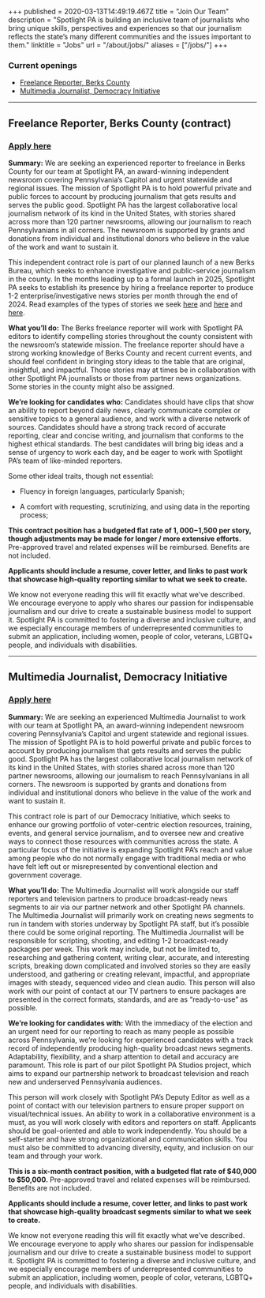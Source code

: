+++
published = 2020-03-13T14:49:19.467Z
title = "Join Our Team"
description = "Spotlight PA is building an inclusive team of journalists who bring unique skills, perspectives and experiences so that our journalism reflects the state’s many different communities and the issues important to them."
linktitle = "Jobs"
url = "/about/jobs/"
aliases = ["/jobs/"]
+++

### Current openings

* [Freelance Reporter, Berks County](#freelance-reporter-berks-county-contract)
* [Multimedia Journalist, Democracy Initiative](#multimedia-journalist-democracy-initiative)

- - -

## Freelance Reporter, Berks County (contract)
### [Apply here](https://spotlightpa.applytojob.com/apply/z0EBjGfkb1/Freelance-Reporter-Berks-County-contract)

**Summary:** We are seeking an experienced reporter to freelance in Berks County for our team at Spotlight PA, an award-winning independent newsroom covering Pennsylvania’s Capitol and urgent statewide and regional issues. The mission of Spotlight PA is to hold powerful private and public forces to account by producing journalism that gets results and serves the public good. Spotlight PA has the largest collaborative local journalism network of its kind in the United States, with stories shared across more than 120 partner newsrooms, allowing our journalism to reach Pennsylvanians in all corners. The newsroom is supported by grants and donations from individual and institutional donors who believe in the value of the work and want to sustain it.

This independent contract role is part of our planned launch of a new Berks Bureau, which seeks to enhance investigative and public-service journalism in the county. In the months leading up to a formal launch in 2025, Spotlight PA seeks to establish its presence by hiring a freelance reporter to produce 1-2 enterprise/investigative news stories per month through the end of 2024. Read examples of the types of stories we seek <a href="https://www.spotlightpa.org/statecollege/2022/06/pfas-chemicals-drinking-water-benner-township-contamination/" >here</a> and <a href="https://www.spotlightpa.org/statecollege/2024/04/pennsylvania-stormwater-fee-runoff-water-quality-local-government-rural/" >here</a> and <a href="https://www.spotlightpa.org/statecollege/2023/04/pennsylvania-rural-elementary-school-closures-funding/" >here</a>.

**What you’ll do:** The Berks freelance reporter will work with Spotlight PA editors to identify compelling stories throughout the county consistent with the newsroom’s statewide mission. The freelance reporter should have a strong working knowledge of Berks County and recent current events, and should feel confident in bringing story ideas to the table that are original, insightful, and impactful. Those stories may at times be in collaboration with other Spotlight PA journalists or those from partner news organizations. Some stories in the county might also be assigned.

**We’re looking for candidates who:** Candidates should have clips that show an ability to report beyond daily news, clearly communicate complex or sensitive topics to a general audience, and work with a diverse network of sources. Candidates should have a strong track record of accurate reporting, clear and concise writing, and journalism that conforms to the highest ethical standards. The best candidates will bring big ideas and a sense of urgency to work each day, and be eager to work with Spotlight PA’s team of like-minded reporters.

Some other ideal traits, though not essential:

- Fluency in foreign languages, particularly Spanish;

- A comfort with requesting, scrutinizing, and using data in the reporting process;

**This contract position has a budgeted flat rate of $1,000-$1,500 per story, though adjustments may be made for longer / more extensive efforts.** Pre-approved travel and related expenses will be reimbursed. Benefits are not included.

**Applicants should include a resume, cover letter, and links to past work that showcase high-quality reporting similar to what we seek to create.**

We know not everyone reading this will fit exactly what we’ve described. We encourage everyone to apply who shares our passion for indispensable journalism and our drive to create a sustainable business model to support it. Spotlight PA is committed to fostering a diverse and inclusive culture, and we especially encourage members of underrepresented communities to submit an application, including women, people of color, veterans, LGBTQ\+ people, and individuals with disabilities.

- - - -

##  Multimedia Journalist, Democracy Initiative
### [Apply here](https://spotlightpa.applytojob.com/apply/rnDdccuevI/Multimedia-Journalist-Democracy-Initiative)

**Summary:** We are seeking an experienced Multimedia Journalist to work with our team at Spotlight PA, an award-winning independent newsroom covering Pennsylvania’s Capitol and urgent statewide and regional issues. The mission of Spotlight PA is to hold powerful private and public forces to account by producing journalism that gets results and serves the public good. Spotlight PA has the largest collaborative local journalism network of its kind in the United States, with stories shared across more than 120 partner newsrooms, allowing our journalism to reach Pennsylvanians in all corners. The newsroom is supported by grants and donations from individual and institutional donors who believe in the value of the work and want to sustain it.

This contract role is part of our Democracy Initiative, which seeks to enhance our growing portfolio of voter-centric election resources, training, events, and general service journalism, and to oversee new and creative ways to connect those resources with communities across the state. A particular focus of the initiative is expanding Spotlight PA’s reach and value among people who do not normally engage with traditional media or who have felt left out or misrepresented by conventional election and government coverage.

**What you’ll do:** The Multimedia Journalist will work alongside our staff reporters and television partners to produce broadcast-ready news segments to air via our partner network and other Spotlight PA channels. The Multimedia Journalist will primarily work on creating news segments to run in tandem with stories underway by Spotlight PA staff, but it’s possible there could be some original reporting. The Multimedia Journalist will be responsible for scripting, shooting, and editing 1-2 broadcast-ready packages per week. This work may include, but not be limited to, researching and gathering content, writing clear, accurate, and interesting scripts, breaking down complicated and involved stories so they are easily understood, and gathering or creating relevant, impactful, and appropriate images with steady, sequenced video and clean audio. This person will also work with our point of contact at our TV partners to ensure packages are presented in the correct formats, standards, and are as “ready-to-use” as possible.

**We’re looking for candidates with:** With the immediacy of the election and an urgent need for our reporting to reach as many people as possible across Pennsylvania, we’re looking for experienced candidates with a track record of independently producing high-quality broadcast news segments. Adaptability, flexibility, and a sharp attention to detail and accuracy are paramount. This role is part of our pilot Spotlight PA Studios project, which aims to expand our partnership network to broadcast television and reach new and underserved Pennsylvania audiences.

This person will work closely with Spotlight PA’s Deputy Editor as well as a point of contact with our television partners to ensure proper support on visual/technical issues. An ability to work in a collaborative environment is a must, as you will work closely with editors and reporters on staff. Applicants should be goal-oriented and able to work independently. You should be a self-starter and have strong organizational and communication skills. You must also be committed to advancing diversity, equity, and inclusion on our team and through your work.

**This is a six-month contract position, with a budgeted flat rate of $40,000 to $50,000.** Pre-approved travel and related expenses will be reimbursed. Benefits are not included.

**Applicants should include a resume, cover letter, and links to past work that showcase high-quality broadcast segments similar to what we seek to create.**

We know not everyone reading this will fit exactly what we’ve described. We encourage everyone to apply who shares our passion for indispensable journalism and our drive to create a sustainable business model to support it. Spotlight PA is committed to fostering a diverse and inclusive culture, and we especially encourage members of underrepresented communities to submit an application, including women, people of color, veterans, LGBTQ\+ people, and individuals with disabilities.
